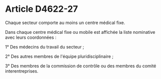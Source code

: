 # Article D4622-27

 

Chaque secteur comporte au moins un centre médical fixe. 
  
    
Dans chaque centre médical fixe ou mobile est affichée la liste nominative avec leurs coordonnées : 
  
   
1° Des médecins du travail du secteur ; 
  
   
2° Des autres membres de l'équipe pluridisciplinaire ; 
  
   
3° Des membres de la commission de contrôle ou des membres du comité interentreprises.